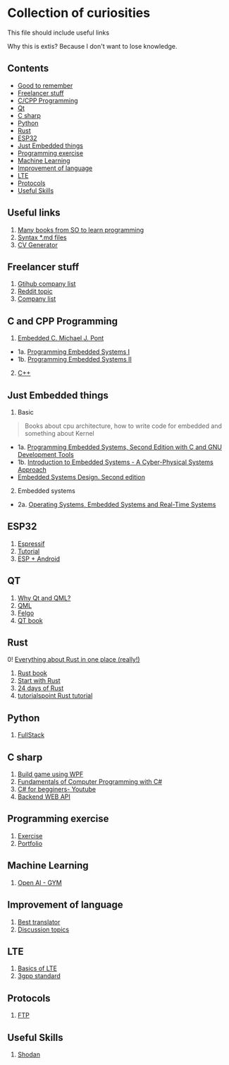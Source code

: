 # Collection of curiosities

This file should include useful links

Why this is extis? Because I don't want to lose knowledge.


## Contents

<!-- toc -->
- [Good to remember](#useful-links)
- [Freelancer stuff](#freelancer-stuff)
- [C/CPP Programming](#c-and-cpp-programming)
- [Qt](#qt)
- [C sharp](c-sharp)
- [Python](#python)
- [Rust](#rust)
- [ESP32](#esp32)
- [Just Embedded things](#just-embedded-things)
- [Programming exercise](#programming-exercise)
- [Machine Learning](#machine-learning)
- [Improvement of language](#improvement-of-language)
- [LTE](#lte)
- [Protocols](#protocols)
- [Useful Skills](#useful-skills)

<!-- tocstop -->

## Useful links
1. [Many books from SO to learn programming](http://goalkicker.com)
2. [Syntax *.md files](https://help.github.com/articles/basic-writing-and-formatting-syntax/)
3. [CV Generator](https://latexresu.me)

## Freelancer stuff
1. [Gtihub company list](https://github.com/lukasz-madon/awesome-remote-job#companies-with-remote-dna)
2. [Reddit topic](https://www.reddit.com/r/telecommuting/comments/662qsc/looking_for_a_remote_job_here_are_the_best_sites/)
3. [Company list](https://docs.google.com/spreadsheets/d/1r_kF6uEGe_r5XR91pJqkahToxszJxLoBL6HdMH65xNs/edit#gid=0)

## C and CPP Programming
1. [Embedded C. Michael J. Pont](http://www.ecpe.nu.ac.th/ponpisut/22323006-Embedded-c-Tutorial-8051.pdf)
  - 1a. [Programming Embedded Systems I](ftp://ftp.ti.com/pub/data_acquisition/MSC_CD-ROM/C_Programming/PrgEmbeddeSys_1perPage.pdf)
  - 1b. [Programming Embedded Systems II](http://www.iuma.ulpgc.es/~nunez/clases-sed-mai-8051/8051-Leicester-UCRiverside/Pont-EmbeddedC-Schedulers-Leicester-pes2ohp_a4.pdf)
2. [C++](https://thispointer.com/c11-tutorial/)  

## Just Embedded things
1. Basic
> Books about cpu architecture, how to write code for embedded and something about Kernel
  - 1a. [Programming Embedded Systems, Second Edition with C and GNU Development Tools](http://stepsmail.com/download/Career-In-Embedded-System.PDF)
  - 1b. [Introduction to Embedded Systems - A Cyber-Physical Systems Approach](http://leeseshia.org/releases/LeeSeshia_DigitalV1_06.pdf)
  - [Embedded Systems Design. Second edition](http://read.pudn.com/downloads158/ebook/707037/Embedded%20Systems%20Design%20-%202ed%20-%200750655461.pdf)
 2. Embedded systems
  - 2a. [Operating Systems, Embedded Systems and Real-Time Systems](http://fides.fe.uni-lj.si/~janezp/operating_systems_embedded_systems_and_real-time_systems.pdf)

## ESP32
1. [Espressif](https://docs.espressif.com/projects/esp-idf/en/stable/get-started/)
2. [Tutorial](https://hackaday.io/project/28632/instructions)
3. [ESP + Android](https://www.instructables.com/id/ESP32-BLE-Android-App-Arduino-IDE-AWESOME/)

## QT

1. [Why Qt and QML?](https://medium.com/@yacine.benaffane/why-we-should-use-the-qt-framework-and-the-qml-f01c4edb13cd)
2. [QML](https://qmlbook.github.io/)
3. [Felgo](https://felgo.com/)
4. [QT book](https://github.com/eddykim777/qtbook)

## Rust
0! [Everything about Rust in one place (really!)](https://awesomeopensource.com/project/ctjhoa/rust-learning)

1. [Rust book](https://doc.rust-lang.org/book/index.html)
2. [Start with Rust](https://www.rust-lang.org/learn)
3. [24 days of Rust](https://zsiciarz.github.io/24daysofrust/book/vol1/index.html)
4. [tutorialspoint Rust tutorial](https://www.tutorialspoint.com/rust/rust_tutorial.pdf)

## Python

1. [FullStack](https://www.fullstackpython.com/web-frameworks.html)

## C sharp

1. [Build game using WPF](https://scottlilly.com/build-a-cwpf-rpg/)
2. [Fundamentals of Computer Programming with C#](http://www.introprogramming.info/english-intro-csharp-book/)
3. [C# for begginers- Youtube](https://www.youtube.com/watch?v=SXmVym6L8dw&list=PLAC325451207E3105&index=1)
4. [Backend WEB API](https://www.script-tutorials.com/backend-web-api-with-c-step-by-step-tutorial/)

## Programming exercise

1. [Exercise](https://exercism.io/tracks/csharp/exercises)
2. [Portfolio](https://www.codementor.io/npostolovski/40-side-project-ideas-for-software-engineers-g8xckyxef)

## Machine Learning

1. [Open AI - GYM](https://gym.openai.com/docs/)

## Improvement of language

1. [Best translator](https://www.deepl.com/translator)
2. [Discussion topics](https://esldiscussions.com/index.html)

## LTE
1. [Basics of LTE](https://www.youtube.com/channel/UCf5srFJ-JofnE8r-bn1o1VA)
2. [3gpp standard](http://www.3gpp.org/specifications)

## Protocols
1. [FTP](https://www.wired.com/2010/02/ftp_for_beginners/#FTPing_with_the_Browser)

## Useful Skills

1. [Shodan](https://www.shodan.io/store/member/success)
